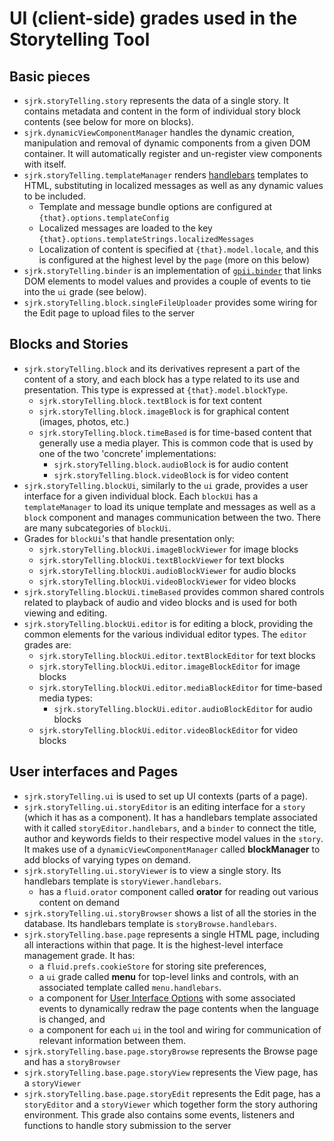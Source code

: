 # UI (client-side) grades used in the Storytelling Tool

## Basic pieces

* `sjrk.storyTelling.story` represents the data of a single story. It contains metadata and content in the form of
  individual story block contents (see below for more on blocks).
* `sjrk.dynamicViewComponentManager` handles the dynamic creation, manipulation and removal of dynamic components from
  a given DOM container. It will automatically register and un-register view components with itself.
* `sjrk.storyTelling.templateManager` renders [handlebars](https://handlebarsjs.com/) templates to HTML, substituting
  in localized messages as well as any dynamic values to be included.
  * Template and message bundle options are configured at `{that}.options.templateConfig`
  * Localized messages are loaded to the key `{that}.options.templateStrings.localizedMessages`
  * Localization of content is specified at `{that}.model.locale`, and this is configured at the highest level by the
    `page` (more on this below)
* `sjrk.storyTelling.binder` is an implementation of [`gpii.binder`](https://github.com/GPII/gpii-binder) that links
  DOM elements to model values and provides a couple of events to tie into the `ui` grade (see below).
* `sjrk.storyTelling.block.singleFileUploader` provides some wiring for the Edit page to upload files to the server

## Blocks and Stories

* `sjrk.storyTelling.block` and its derivatives represent a part of the content of a story, and each block has a type
  related to its use and presentation. This type is expressed at `{that}.model.blockType`.
  * `sjrk.storyTelling.block.textBlock` is for text content
  * `sjrk.storyTelling.block.imageBlock` is for graphical content (images, photos, etc.)
  * `sjrk.storyTelling.block.timeBased` is for time-based content that generally use a media player. This is common
      code that is used by one of the two 'concrete' implementations:
    * `sjrk.storyTelling.block.audioBlock` is for audio content
    * `sjrk.storyTelling.block.videoBlock` is for video content
* `sjrk.storyTelling.blockUi`, similarly to the `ui` grade, provides a user interface for a given individual block.
  Each `blockUi` has a `templateManager` to load its unique template and messages as well as a `block` component and
  manages communication between the two. There are many subcategories of `blockUi`.
* Grades for `blockUi`'s that handle presentation only:
  * `sjrk.storyTelling.blockUi.imageBlockViewer` for image blocks
  * `sjrk.storyTelling.blockUi.textBlockViewer` for text blocks
  * `sjrk.storyTelling.blockUi.audioBlockViewer` for audio blocks
  * `sjrk.storyTelling.blockUi.videoBlockViewer` for video blocks
* `sjrk.storyTelling.blockUi.timeBased` provides common shared controls related to playback of audio and video blocks
  and is used for both viewing and editing.
* `sjrk.storyTelling.blockUi.editor` is for editing a block, providing the common elements for the various individual
  editor types. The `editor` grades are:
  * `sjrk.storyTelling.blockUi.editor.textBlockEditor` for text blocks
  * `sjrk.storyTelling.blockUi.editor.imageBlockEditor` for image blocks
  * `sjrk.storyTelling.blockUi.editor.mediaBlockEditor` for time-based media types:
    * `sjrk.storyTelling.blockUi.editor.audioBlockEditor` for audio blocks
  * `sjrk.storyTelling.blockUi.editor.videoBlockEditor` for video blocks

## User interfaces and Pages

* `sjrk.storyTelling.ui` is used to set up UI contexts (parts of a page).
* `sjrk.storyTelling.ui.storyEditor` is an editing interface for a `story` (which it has as a component). It has a
  handlebars template associated with it called `storyEditor.handlebars`, and a `binder` to connect the title, author
  and keywords fields to their respective model values in the `story`. It makes use of a `dynamicViewComponentManager`
  called **blockManager** to add blocks of varying types on demand.
* `sjrk.storyTelling.ui.storyViewer` is to view a single story. Its handlebars template is `storyViewer.handlebars`.
  * has a `fluid.orator` component called **orator** for reading out various content on demand
* `sjrk.storyTelling.ui.storyBrowser` shows a list of all the stories in the database. Its handlebars template is `storyBrowse.handlebars`.
* `sjrk.storyTelling.base.page` represents a single HTML page, including all interactions within that page. It is the
  highest-level interface management grade. It has:
  * a `fluid.prefs.cookieStore` for storing site preferences,
  * a `ui` grade called **menu** for top-level links and controls, with an associated template called `menu.handlebars`.
  * a component for [User Interface Options](https://wiki.fluidproject.org/pages/viewpage.action?pageId=29959408)
      with some associated events to dynamically redraw the page contents when the language is changed, and
  * a component for each `ui` in the tool and wiring for communication of relevant information between them.
* `sjrk.storyTelling.base.page.storyBrowse` represents the Browse page and has a `storyBrowser`
* `sjrk.storyTelling.base.page.storyView` represents the View page, has a `storyViewer`
* `sjrk.storyTelling.base.page.storyEdit` represents the Edit page, has a `storyEditor` and a `storyViewer` which
  together form the story authoring environment. This grade also contains some events, listeners and functions to
  handle story submission to the server
